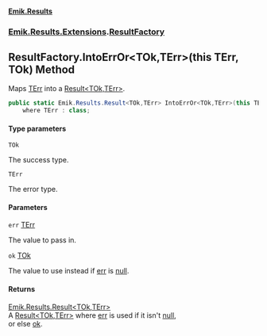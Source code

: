 #### [Emik.Results](index.md 'index')
### [Emik.Results.Extensions](Emik.Results.Extensions.md 'Emik.Results.Extensions').[ResultFactory](ResultFactory.md 'Emik.Results.Extensions.ResultFactory')

## ResultFactory.IntoErrOr<TOk,TErr>(this TErr, TOk) Method

Maps [TErr](ResultFactory.IntoErrOr(TErr,TOk).md#Emik.Results.Extensions.ResultFactory.IntoErrOr_TOk,TErr_(thisTErr,TOk).TErr 'Emik.Results.Extensions.ResultFactory.IntoErrOr<TOk,TErr>(this TErr, TOk).TErr') into a [Result&lt;TOk,TErr&gt;](Result_TOk,TErr_.md 'Emik.Results.Result<TOk,TErr>').

```csharp
public static Emik.Results.Result<TOk,TErr> IntoErrOr<TOk,TErr>(this TErr? err, TOk ok)
    where TErr : class;
```
#### Type parameters

<a name='Emik.Results.Extensions.ResultFactory.IntoErrOr_TOk,TErr_(thisTErr,TOk).TOk'></a>

`TOk`

The success type.

<a name='Emik.Results.Extensions.ResultFactory.IntoErrOr_TOk,TErr_(thisTErr,TOk).TErr'></a>

`TErr`

The error type.
#### Parameters

<a name='Emik.Results.Extensions.ResultFactory.IntoErrOr_TOk,TErr_(thisTErr,TOk).err'></a>

`err` [TErr](ResultFactory.IntoErrOr(TErr,TOk).md#Emik.Results.Extensions.ResultFactory.IntoErrOr_TOk,TErr_(thisTErr,TOk).TErr 'Emik.Results.Extensions.ResultFactory.IntoErrOr<TOk,TErr>(this TErr, TOk).TErr')

The value to pass in.

<a name='Emik.Results.Extensions.ResultFactory.IntoErrOr_TOk,TErr_(thisTErr,TOk).ok'></a>

`ok` [TOk](ResultFactory.IntoErrOr(TErr,TOk).md#Emik.Results.Extensions.ResultFactory.IntoErrOr_TOk,TErr_(thisTErr,TOk).TOk 'Emik.Results.Extensions.ResultFactory.IntoErrOr<TOk,TErr>(this TErr, TOk).TOk')

The value to use instead if [err](ResultFactory.IntoErrOr(TErr,TOk).md#Emik.Results.Extensions.ResultFactory.IntoErrOr_TOk,TErr_(thisTErr,TOk).err 'Emik.Results.Extensions.ResultFactory.IntoErrOr<TOk,TErr>(this TErr, TOk).err') is [null](https://docs.microsoft.com/en-us/dotnet/csharp/language-reference/keywords/null 'https://docs.microsoft.com/en-us/dotnet/csharp/language-reference/keywords/null').

#### Returns
[Emik.Results.Result&lt;](Result_TOk,TErr_.md 'Emik.Results.Result<TOk,TErr>')[TOk](ResultFactory.IntoErrOr(TErr,TOk).md#Emik.Results.Extensions.ResultFactory.IntoErrOr_TOk,TErr_(thisTErr,TOk).TOk 'Emik.Results.Extensions.ResultFactory.IntoErrOr<TOk,TErr>(this TErr, TOk).TOk')[,](Result_TOk,TErr_.md 'Emik.Results.Result<TOk,TErr>')[TErr](ResultFactory.IntoErrOr(TErr,TOk).md#Emik.Results.Extensions.ResultFactory.IntoErrOr_TOk,TErr_(thisTErr,TOk).TErr 'Emik.Results.Extensions.ResultFactory.IntoErrOr<TOk,TErr>(this TErr, TOk).TErr')[&gt;](Result_TOk,TErr_.md 'Emik.Results.Result<TOk,TErr>')  
A [Result&lt;TOk,TErr&gt;](Result_TOk,TErr_.md 'Emik.Results.Result<TOk,TErr>') where [err](ResultFactory.IntoErrOr(TErr,TOk).md#Emik.Results.Extensions.ResultFactory.IntoErrOr_TOk,TErr_(thisTErr,TOk).err 'Emik.Results.Extensions.ResultFactory.IntoErrOr<TOk,TErr>(this TErr, TOk).err') is used if it isn't [null](https://docs.microsoft.com/en-us/dotnet/csharp/language-reference/keywords/null 'https://docs.microsoft.com/en-us/dotnet/csharp/language-reference/keywords/null'),  
or else [ok](ResultFactory.IntoErrOr(TErr,TOk).md#Emik.Results.Extensions.ResultFactory.IntoErrOr_TOk,TErr_(thisTErr,TOk).ok 'Emik.Results.Extensions.ResultFactory.IntoErrOr<TOk,TErr>(this TErr, TOk).ok').
